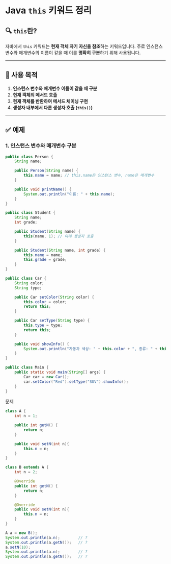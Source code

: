 # Java `this` 키워드 정리

## 🔍 `this`란?

자바에서 `this` 키워드는 **현재 객체 자기 자신을 참조**하는 키워드입니다. 주로 인스턴스 변수와 매개변수의 이름이 같을 때 이를 **명확히 구분**하기 위해 사용됩니다.

---

## 📌 사용 목적

1. **인스턴스 변수와 매개변수 이름이 같을 때 구분**
2. **현재 객체의 메서드 호출**
3. **현재 객체를 반환하여 메서드 체이닝 구현**
4. **생성자 내부에서 다른 생성자 호출 (`this()`)**

---

## ✅ 예제

### 1. 인스턴스 변수와 매개변수 구분

```java
public class Person {
    String name;

    public Person(String name) {
        this.name = name; // this.name은 인스턴스 변수, name은 매개변수
    }

    public void printName() {
        System.out.println("이름: " + this.name);
    }
}

public class Student {
    String name;
    int grade;

    public Student(String name) {
        this(name, 1); // 아래 생성자 호출
    }

    public Student(String name, int grade) {
        this.name = name;
        this.grade = grade;
    }
}

public class Car {
    String color;
    String type;

    public Car setColor(String color) {
        this.color = color;
        return this;
    }

    public Car setType(String type) {
        this.type = type;
        return this;
    }

    public void showInfo() {
        System.out.println("자동차 색상: " + this.color + ", 종류: " + this.type);
    }
}

public class Main {
    public static void main(String[] args) {
        Car car = new Car();
        car.setColor("Red").setType("SUV").showInfo();
    }
}
```
문제
```java
class A {
    int n = 1;

    public int getN() {
        return n;
    }

    public void setN(int n){
        this.n = n;
    }
}

class B extends A {
    int n = 2;

    @Override
    public int getN() {
        return n;
    }

    @Override
    public void setN(int n){
        this.n = n;
    }
}

A a = new B();
System.out.println(a.n);        // ?
System.out.println(a.getN());   // ?
a.setN(10);
System.out.println(a.n);        // ?
System.out.println(a.getN());   // ?
```
